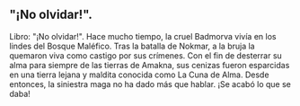## "¡No olvidar!".
Libro: "¡No olvidar!".
Hace mucho tiempo, la cruel Badmorva vivía en los lindes del Bosque Maléfico. Tras la batalla de Nokmar, a la bruja la quemaron viva como castigo por sus crímenes.
Con el fin de desterrar su alma para siempre de las tierras de Amakna, sus cenizas fueron esparcidas en una tierra lejana y maldita conocida como La Cuna de Alma.
Desde entonces, la siniestra maga no ha dado más que hablar.
¡Se acabó lo que se daba!